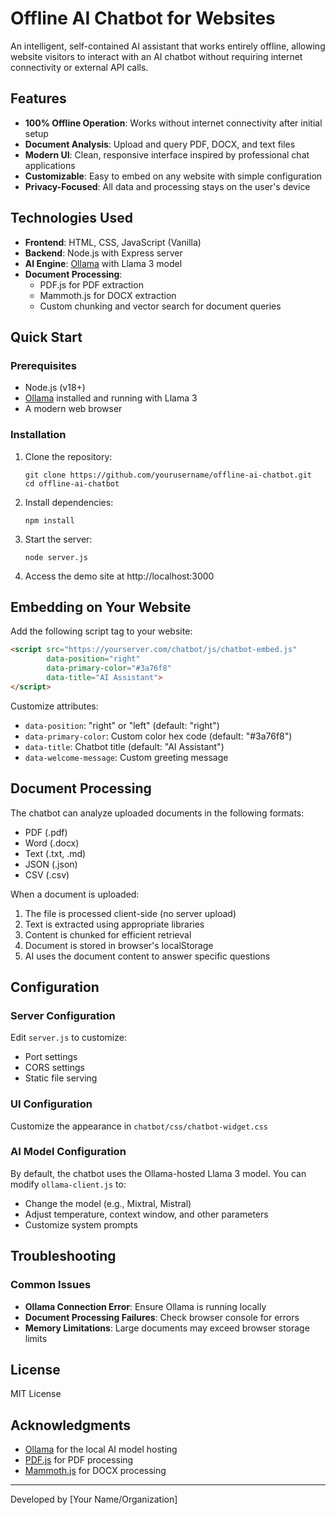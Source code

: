 # Offline AI Chatbot for Websites

An intelligent, self-contained AI assistant that works entirely offline, allowing website visitors to interact with an AI chatbot without requiring internet connectivity or external API calls.

## Features

- **100% Offline Operation**: Works without internet connectivity after initial setup
- **Document Analysis**: Upload and query PDF, DOCX, and text files
- **Modern UI**: Clean, responsive interface inspired by professional chat applications
- **Customizable**: Easy to embed on any website with simple configuration
- **Privacy-Focused**: All data and processing stays on the user's device

## Technologies Used

- **Frontend**: HTML, CSS, JavaScript (Vanilla)
- **Backend**: Node.js with Express server
- **AI Engine**: [Ollama](https://ollama.ai/) with Llama 3 model
- **Document Processing**:
  - PDF.js for PDF extraction
  - Mammoth.js for DOCX extraction
  - Custom chunking and vector search for document queries

## Quick Start

### Prerequisites

- Node.js (v18+)
- [Ollama](https://ollama.ai/) installed and running with Llama 3
- A modern web browser

### Installation

1. Clone the repository:
   ```
   git clone https://github.com/yourusername/offline-ai-chatbot.git
   cd offline-ai-chatbot
   ```

2. Install dependencies:
   ```
   npm install
   ```

3. Start the server:
   ```
   node server.js
   ```

4. Access the demo site at http://localhost:3000

## Embedding on Your Website

Add the following script tag to your website:

```html
<script src="https://yourserver.com/chatbot/js/chatbot-embed.js" 
        data-position="right" 
        data-primary-color="#3a76f8" 
        data-title="AI Assistant">
</script>
```

Customize attributes:
- `data-position`: "right" or "left" (default: "right")
- `data-primary-color`: Custom color hex code (default: "#3a76f8")
- `data-title`: Chatbot title (default: "AI Assistant")
- `data-welcome-message`: Custom greeting message

## Document Processing

The chatbot can analyze uploaded documents in the following formats:
- PDF (.pdf)
- Word (.docx)
- Text (.txt, .md)
- JSON (.json)
- CSV (.csv)

When a document is uploaded:
1. The file is processed client-side (no server upload)
2. Text is extracted using appropriate libraries
3. Content is chunked for efficient retrieval
4. Document is stored in browser's localStorage
5. AI uses the document content to answer specific questions

## Configuration

### Server Configuration

Edit `server.js` to customize:
- Port settings
- CORS settings
- Static file serving

### UI Configuration

Customize the appearance in `chatbot/css/chatbot-widget.css`

### AI Model Configuration

By default, the chatbot uses the Ollama-hosted Llama 3 model. You can modify `ollama-client.js` to:
- Change the model (e.g., Mixtral, Mistral)
- Adjust temperature, context window, and other parameters
- Customize system prompts

## Troubleshooting

### Common Issues

- **Ollama Connection Error**: Ensure Ollama is running locally
- **Document Processing Failures**: Check browser console for errors
- **Memory Limitations**: Large documents may exceed browser storage limits

## License

MIT License

## Acknowledgments

- [Ollama](https://ollama.ai/) for the local AI model hosting
- [PDF.js](https://mozilla.github.io/pdf.js/) for PDF processing
- [Mammoth.js](https://github.com/mwilliamson/mammoth.js) for DOCX processing

---

Developed by [Your Name/Organization]
